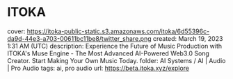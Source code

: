 # ITOKA

cover: https://itoka-public-static.s3.amazonaws.com/itoka/6d55396c-da9d-44e3-a703-00611bc11be8/twitter_share.png
created: March 19, 2023 1:31 AM (UTC)
description: Experience the Future of Music Production with ITOKA's Muse Engine - The Most Advanced AI-Powered Web3.0 Song Creator. Start Making Your Own Music Today.
folder: AI Systems / AI | Audio | Pro Audio
tags: ai, pro audio
url: https://beta.itoka.xyz/explore